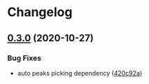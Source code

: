 # Changelog

## [0.3.0](https://www.github.com/cheminfo/nmr-processing/compare/v0.2.5...v0.3.0) (2020-10-27)


### Bug Fixes

* auto peaks picking dependency ([420c92a](https://www.github.com/cheminfo/nmr-processing/commit/420c92a45ad2ba7375694cee9f2bc6ae03f2d6cd))
